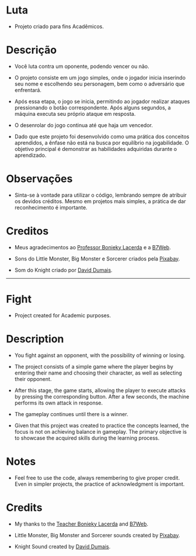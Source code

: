 # **Luta**

- Projeto criado para fins Acadêmicos.

# **Descrição**

- Você luta contra um oponente, podendo vencer ou não.

- O projeto consiste em um jogo simples, onde o jogador inicia inserindo seu nome e escolhendo seu personagem, bem como o adversário que enfrentará.

- Após essa etapa, o jogo se inicia, permitindo ao jogador realizar ataques pressionando o botão correspondente. Após alguns segundos, a máquina executa seu próprio ataque em resposta.

- O desenrolar do jogo continua até que haja um vencedor.

- Dado que este projeto foi desenvolvido como uma prática dos conceitos aprendidos, a ênfase não está na busca por equilíbrio na jogabilidade. O objetivo principal é demonstrar as habilidades adquiridas durante o aprendizado.

# **Observações**

- Sinta-se à vontade para utilizar o código, lembrando sempre de atribuir os devidos créditos. Mesmo em projetos mais simples, a prática de dar reconhecimento é importante.

# **Creditos**

- Meus agradecimentos ao [Professor Bonieky Lacerda](https://www.instagram.com/bonieky/) e a [B7Web](https://lp.b7web.com.br/fullstack).

- Sons do Little Monster, Big Monster e Sorcerer criados pela [Pixabay](https://pixabay.com/sound-effects/?utm_source=link-attribution&utm_medium=referral&utm_campaign=music&utm_content=44538).
- Som do Knight criado por [David Dumais](https://pixabay.com/pt/users/daviddumaisaudio-41768500/?utm_source=link-attribution&utm_medium=referral&utm_campaign=music&utm_content=185432).

------------------------------------------------------------------------------------------------------------------

# **Fight**

- Project created for Academic purposes.

# **Description**

- You fight against an opponent, with the possibility of winning or losing.

- The project consists of a simple game where the player begins by entering their name and choosing their character, as well as selecting their opponent.

- After this stage, the game starts, allowing the player to execute attacks by pressing the corresponding button. After a few seconds, the machine performs its own attack in response.

- The gameplay continues until there is a winner.

- Given that this project was created to practice the concepts learned, the focus is not on achieving balance in gameplay. The primary objective is to showcase the acquired skills during the learning process.

# **Notes**

- Feel free to use the code, always remembering to give proper credit. Even in simpler projects, the practice of acknowledgment is important.

# **Credits**

- My thanks to the [Teacher Bonieky Lacerda](https://www.instagram.com/bonieky/) and [B7Web](https://lp.b7web.com.br/fullstack).

- Little Monster, Big Monster and Sorcerer sounds created by [Pixabay](https://pixabay.com/sound-effects/?utm_source=link-attribution&utm_medium=referral&utm_campaign=music&utm_content=44538).
- Knight Sound created by [David Dumais](https://pixabay.com/pt/users/daviddumaisaudio-41768500/?utm_source=link-attribution&utm_medium=referral&utm_campaign=music&utm_content=185432).